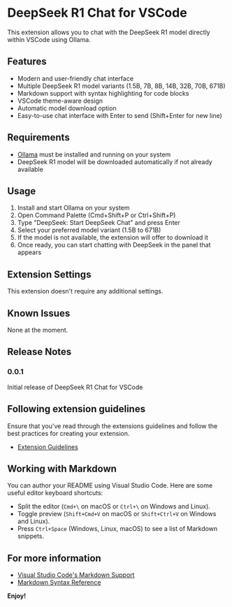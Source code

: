 # DeepSeek R1 Chat for VSCode

This extension allows you to chat with the DeepSeek R1 model directly within VSCode using Ollama.

## Features

- Modern and user-friendly chat interface
- Multiple DeepSeek R1 model variants (1.5B, 7B, 8B, 14B, 32B, 70B, 671B)
- Markdown support with syntax highlighting for code blocks
- VSCode theme-aware design
- Automatic model download option
- Easy-to-use chat interface with Enter to send (Shift+Enter for new line)

## Requirements

- [Ollama](https://ollama.ai) must be installed and running on your system
- DeepSeek R1 model will be downloaded automatically if not already available

## Usage

1. Install and start Ollama on your system
2. Open Command Palette (Cmd+Shift+P or Ctrl+Shift+P)
3. Type "DeepSeek: Start DeepSeek Chat" and press Enter
4. Select your preferred model variant (1.5B to 671B)
5. If the model is not available, the extension will offer to download it
6. Once ready, you can start chatting with DeepSeek in the panel that appears

## Extension Settings

This extension doesn't require any additional settings.

## Known Issues

None at the moment.

## Release Notes

### 0.0.1

Initial release of DeepSeek R1 Chat for VSCode

## Following extension guidelines

Ensure that you've read through the extensions guidelines and follow the best practices for creating your extension.

* [Extension Guidelines](https://code.visualstudio.com/api/references/extension-guidelines)

## Working with Markdown

You can author your README using Visual Studio Code. Here are some useful editor keyboard shortcuts:

* Split the editor (`Cmd+\` on macOS or `Ctrl+\` on Windows and Linux).
* Toggle preview (`Shift+Cmd+V` on macOS or `Shift+Ctrl+V` on Windows and Linux).
* Press `Ctrl+Space` (Windows, Linux, macOS) to see a list of Markdown snippets.

## For more information

* [Visual Studio Code's Markdown Support](http://code.visualstudio.com/docs/languages/markdown)
* [Markdown Syntax Reference](https://help.github.com/articles/markdown-basics/)

**Enjoy!**
